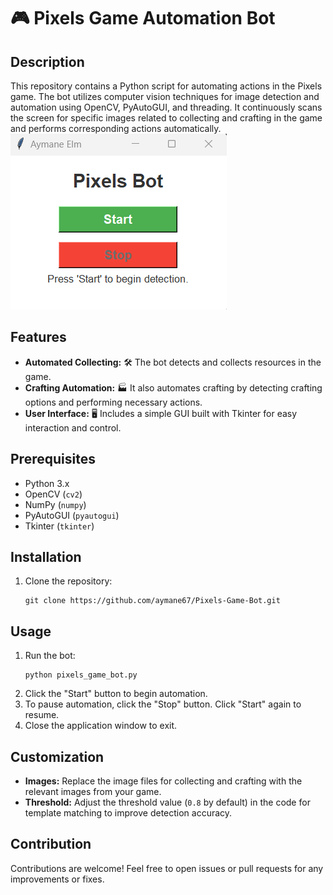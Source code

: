 # 🎮 Pixels Game Automation Bot

## Description
This repository contains a Python script for automating actions in the Pixels game. The bot utilizes computer vision techniques for image detection and automation using OpenCV, PyAutoGUI, and threading. It continuously scans the screen for specific images related to collecting and crafting in the game and performs corresponding actions automatically.
![Script Image](InterfaceBot.png)

## Features
- **Automated Collecting:** 🛠️ The bot detects and collects resources in the game.
- **Crafting Automation:** 🏭 It also automates crafting by detecting crafting options and performing necessary actions.
- **User Interface:** 🖥️ Includes a simple GUI built with Tkinter for easy interaction and control.

## Prerequisites
- Python 3.x
- OpenCV (`cv2`)
- NumPy (`numpy`)
- PyAutoGUI (`pyautogui`)
- Tkinter (`tkinter`)

## Installation
1. Clone the repository:
    ```
    git clone https://github.com/aymane67/Pixels-Game-Bot.git
    ```

## Usage
1. Run the bot:
    ```
    python pixels_game_bot.py
    ```
2. Click the "Start" button to begin automation.
3. To pause automation, click the "Stop" button. Click "Start" again to resume.
4. Close the application window to exit.

## Customization
- **Images:** Replace the image files for collecting and crafting with the relevant images from your game.
- **Threshold:** Adjust the threshold value (`0.8` by default) in the code for template matching to improve detection accuracy.

## Contribution
Contributions are welcome! Feel free to open issues or pull requests for any improvements or fixes.
